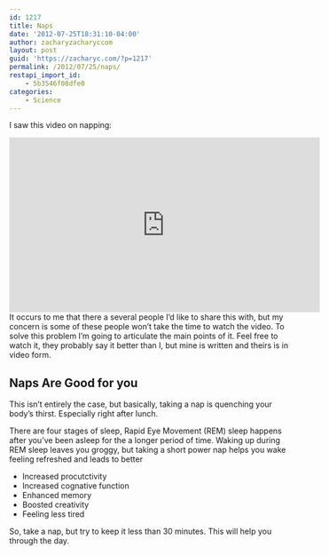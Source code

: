 ```yaml
---
id: 1217
title: Naps
date: '2012-07-25T18:31:10-04:00'
author: zacharyzacharyccom
layout: post
guid: 'https://zacharyc.com/?p=1217'
permalink: /2012/07/25/naps/
restapi_import_id:
    - 5b3546f08dfe0
categories:
    - Science
---
```


I saw this video on napping:

<div class="jetpack-video-wrapper"><span class="embed-youtube" style="text-align:center; display: block;"><iframe allowfullscreen="true" class="youtube-player" height="315" sandbox="allow-scripts allow-same-origin allow-popups allow-presentation" src="https://www.youtube.com/embed/NJ_f9onTTQE?version=3&rel=1&showsearch=0&showinfo=1&iv_load_policy=1&fs=1&hl=en-US&autohide=2&wmode=transparent" style="border:0;" width="560"></iframe></span></div>It occurs to me that there a several people I’d like to share this with, but my concern is some of these people won’t take the time to watch the video. To solve this problem I’m going to articulate the main points of it. Feel free to watch it, they probably say it better than I, but mine is written and theirs is in video form.

## Naps Are Good for you

This isn’t entirely the case, but basically, taking a nap is quenching your body’s thirst. Especially right after lunch.

There are four stages of sleep, Rapid Eye Movement (REM) sleep happens after you’ve been asleep for the a longer period of time. Waking up during REM sleep leaves you groggy, but taking a short power nap helps you wake feeling refreshed and leads to better

- Increased procutctivity
- Increased cognative function
- Enhanced memory
- Boosted creativity
- Feeling less tired

So, take a nap, but try to keep it less than 30 minutes. This will help you through the day.